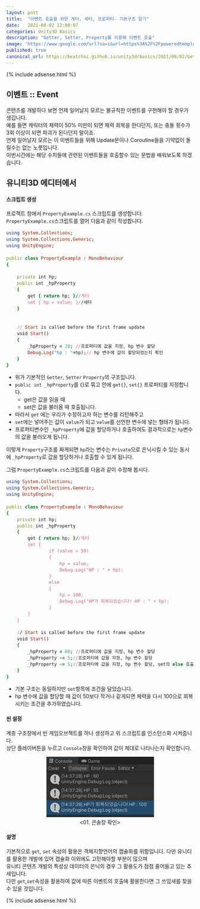 ```yaml
---
layout: post
title:  "이벤트 호출을 위한 게터, 세터, 프로퍼티- 기본구조 알기"
date:   2021-08-02 12:00:07
categories: Unity3D Basics
description: "Getter, Setter, Property를 이용해 이벤트 호출"
image: 'https://www.google.com/url?sa=i&url=https%3A%2F%2Fpoweredtemplate.com%2Fko%2Fphotos%2Foop-object-oriented-programming-acronym-technology-concept-ba-75383%2F&psig=AOvVaw0sXmNbr_PPprl3Gr_8P61M&ust=1627972587348000&source=images&cd=vfe&ved=0CAsQjRxqFwoTCIi54tjckfICFQAAAAAdAAAAABAD'
published: true
canonical_url: https://beatchoi.github.io/unity3d/basics/2021/08/02/GetterSetterProperty/
---
```

  
  
  {% include adsense.html %}
  
  
## 이벤트 :: Event  
콘텐츠를 개발하다 보면 언제 일어날지 모르는 불규칙한 이벤트를 구현해야 할 경우가 생깁니다.  
예를 들면 캐릭터의 체력이 50% 미만이 되면 체력 회복을 한다던지, 또는 충돌 횟수가 3회 이상이 되면 파괴가 된다던지 말이죠.  
언제 일어날지 모르는 이 이벤트들을 위해 Update문이나 Coroutine들을 기약없이 돌릴수는 없는 노릇입니다.  
이번시간에는 해당 수치들에 관련된 이벤트들을 호출할수 있는 문법을 배워보도록 하겠습니다.  
  
## 유니티3D 에디터에서  
#### 스크립트 생성  
프로젝트 창에서 `PropertyExample.cs` 스크립트를 생성합니다.  
`PropertyExample.cs`스크립트를 열어 다음과 같이 작성합니다.  

```ruby
using System.Collections;
using System.Collections.Generic;
using UnityEngine;

public class PropertyExample : MonoBehaviour
{

    private int hp;
    public int _hpProperty 
    {
        get { return hp; }//게터 
        set { hp = value; }//세터
    }


    // Start is called before the first frame update
    void Start()
    {
        _hpProperty = 20; //프로퍼티에 값을 지정, hp 변수 할당
        Debug.Log("hp : "+hp);// hp 변수에 값이 할당되었는지 확인
    }
}
```

* 위가 기본적인 `Getter`, `Setter` `Property`의 구조입니다.  
* `public int _hpProperty`를 {}로 묶고 안에 `get{}`, `set{}` 프로퍼티를 지정합니다.  
  * get은 값을 읽을 때 
  * set은 값을 불러올 때 호출됩니다.  
*  따라서 `get` 에는 우리가 수정하고자 하는 변수를 리턴해주고  
*  `set`에는 넣어주는 값이 `value`가 되고 `value`를 선언한 변수에 넣는 형태가 됩니다.  
*  프로퍼티변수인 `_hpProperty`에 값을 할당하거나 호출하여도 결과적으로는 `hp`변수의 값을 불러오게 됩니다.  
  
이렇게 `Property`구조를 짜게되면 `hp`라는 변수는 `Private`으로 은닉시킬 수 있는 동시에 `_hpProperty`로 값을 할당하거나 호출할 수 있게 됩니다.  
  
  
그럼 `PropertyExample.cs`스크립트를 다음과 같이 수정해 봅시다.  
  
```ruby
using System.Collections;
using System.Collections.Generic;
using UnityEngine;

public class PropertyExample : MonoBehaviour
{
    private int hp;
    public int _hpProperty 
    {
        get { return hp; }//게터 
        set {
                if (value > 50)
                {
                    hp = value;
                    Debug.Log("HP : " + hp);
                }
                else
                {
                    hp = 100;
                    Debug.Log("HP가 회복되었습니다! HP : " + hp);
                }
        }
    }

    // Start is called before the first frame update
    void Start()
    {
        _hpProperty = 60; //프로퍼티에 값을 지정, hp 변수 할당
        _hpProperty -= 5;//프로퍼티에 값을 지정, hp 변수 할당
        _hpProperty -= 5;//프로퍼티에 값을 지정, hp 변수 할당, set의 else 호출, 체력 회복
    }
}
```
  
* 기본 구조는 동일하지만 `set`항목에 조건을 달았습니다.  
* hp 변수에 값을 할당할 때 값이 50보다 작거나 같게되면 체력을 다시 100으로 회복시키는 조건을 추가하였습니다.  
   
#### 씬 설정
계층 구조창에서 빈 게임오브젝트를 하나 생성하고 위 스크립트를 인스턴스화 시켜줍니다.  
상단 플레이버튼을 누르고 `Console`창을 확인하여 값이 제대로 나타나는지 확인합니다.  
  
<p align="center"><img src="/img/UnityBasic/GetSetProperty/1.PNG"><br/>
<01. 콘솔창 확인></p>
  
#### 설명
기본적으로 `get`, `set` 속성의 활용은 객체지향언어의 캡슐화를 위함입니다. 다만 유니티를 활용한 개발에 있어 캡슐화 이외에도 고민해야할 부분이 많으며  
유니티 콘텐츠 개발의 특성상 데이터의 은닉의 경우 그 활용도가 점점 줄어들고 있는 추세입니다.  
다만 `get`,`set`속성을 활용하여 값에 따른 이벤트의 호출에 활용한다면 그 쓰임새를 찾을 수 있을 것입니다.  
  
  
  {% include adsense.html %}
  
  


